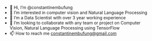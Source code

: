 - 👋 Hi, I’m @constantinembufung
- 👀 I’m interested in computer vision and Natural Language Processing
- 🌱 I’m a Data Scientist with over 3 year working experience
- 💞️ I’m looking to collaborate with any team or project on Computer Vision, Natural Language Processing using TensorFlow
- 📫 How to reach me constantinembufung@gmail.com

<!---
constantinembufung/constantinembufung is a ✨ special ✨ repository because its `README.md` (this file) appears on your GitHub profile.
You can click the Preview link to take a look at your changes.
--->

